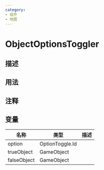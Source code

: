 ```yaml
---
category: 
- 组件
- 地图
---
```

# ObjectOptionsToggler
## 描述

## 用法

## 注释

## 变量
| 名称 | 类型 | 描述 |
| ----------- | ----------- | ----------- |
| option | OptionToggle.Id |  |  
| trueObject | GameObject |  |  
| falseObject | GameObject |  |  
